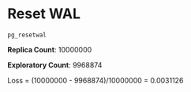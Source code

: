 # Reset WAL

`pg_resetwal`

**Replica Count**: 10000000

**Exploratory Count**: 9968874

Loss = (10000000 - 9968874)/10000000 = 0.0031126

